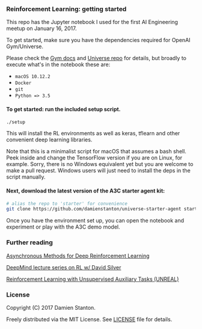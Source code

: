 ### Reinforcement Learning: getting started

This repo has the Jupyter notebook I used for the first AI Engineering meetup on January 16, 2017.

To get started, make sure you have the dependencies required for OpenAI Gym/Universe. 

Please check the [Gym docs](https://gym.openai.com/docs) and [Universe repo](https://github.com/openai/universe) for details, but broadly to execute what's in the notebook these are:

+ `macOS 10.12.2`
+ `Docker`
+ `git`
+ `Python => 3.5`

#### To get started: run the included setup script.
```sh
./setup
```

This will install the RL environments as well as keras, tflearn and other convenient deep learning libraries.

Note that this is a minimalist script for macOS that assumes a bash shell. Peek inside and change the TensorFlow version if you are on Linux, for example. Sorry, there is no Windows equivalent yet but you are welcome to make a pull request. Windows users will just need to install the deps in the script manually.

#### Next, download the latest version of the A3C starter agent kit:
```sh
# alias the repo to 'starter' for convenience
git clone https://github.com/damienstanton/universe-starter-agent starter
```

Once you have the environment set up, you can open the notebook and experiment or play with the A3C demo model.

### Further reading

[Asynchronous Methods for Deep Reinforcement Learning](https://arxiv.org/abs/1602.01783)

[DeepMind lecture series on RL w/ David Silver](https://damien.codes/rl)

[Reinforcement Learning with Unsupervised Auxiliary Tasks (UNREAL)](https://arxiv.org/abs/1611.05397)

### License

Copyright (C) 2017 Damien Stanton. 

Freely distributed via the MIT License. See [LICENSE](https://github.com/damienstanton/aimeetup0/blob/master/LICENSE) file for details.
